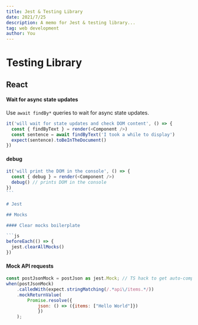 ```yaml
---
title: Jest & Testing Library
date: 2021/7/25
description: A memo for Jest & testing library...
tag: web development
author: You
---
```


# Testing Library

## React

#### Wait for async state updates

Use `await findBy*` queries to wait for async state updates.

```js
it('will wait for state updates and check DOM content', () => {
  const { findByText } = render(<Component />)
  const sentence = await findByText('I took a while to display')
  expect(sentence).toBeInTheDocument()
})
```

#### debug

````js
it('will print the DOM in the console', () => {
  const { debug } = render(<Component />)
  debug() // prints DOM in the console
})
```

# Jest

## Mocks

#### Clear mocks boilerplate

```js
beforeEach(() => {
  jest.clearAllMocks()
})
````

#### Mock API requests

```js
const postJsonMock = postJson as jest.Mock; // TS hack to get auto-completion
when(postJsonMock)
    .calledWith(expect.stringMatching(/.*api\/items.*/))
    .mockReturnValue(
        Promise.resolve({
            json: () => ({items: ["Hello World"]})
            })
    );
```
